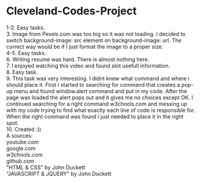 # Cleveland-Codes-Project
1-2. Easy tasks.
<br />
3. Image from Pexels.com was too big so it was not loading. I decided to switch background-image: src element on background-image: url. The correct way would be if I just format the image to a proper size. 
<br />
4-5. Easy tasks.
<br />
6. Writing resume was hard. There is almost nothing here.
<br />
7. I enjoyed watching this video and found alot usefull information.
<br />
8. Easy task.
<br />
9. This task was very interesting. I didnt knew what command and where i should place it. First I started to searching for command that creates a pop-up menu and found window.alert command and put in my code. After the page was loaded the alert pops out and it gives me no choices except OK. I continued searching for a right command w3chools.com and messing up with my code trying to find what exactly each line of code is responsible for. When the right command was found i just needed to place it in the right spot.
<br />
10. Created :))
<br />
A sources:
<br />
youtube.com
<br />
google.com
<br />
w3chools.com
<br />
github.com
<br />
"HTML & CSS" by John Duckett
<br />
"JAVASCRIPT & JQUERY" by John Duckett
